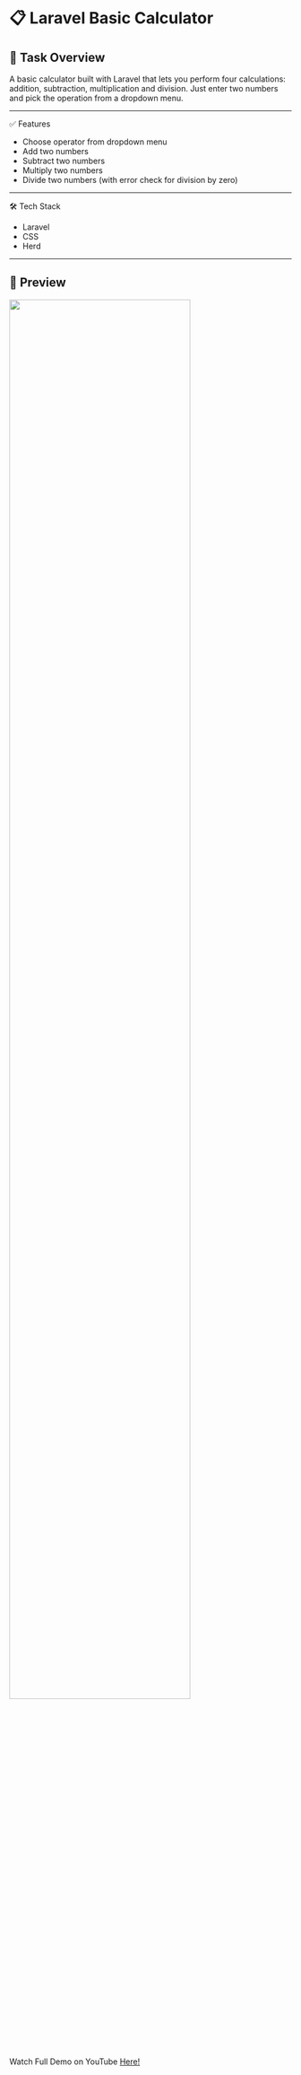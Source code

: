 # 📋  Laravel Basic Calculator  
## 📘 Task Overview  

A basic calculator built with Laravel that lets you perform four calculations: addition, subtraction, multiplication and division. Just enter two numbers and pick the operation from a dropdown menu.

____

✅ Features  
* Choose operator from dropdown menu  
* Add two numbers  
* Subtract two numbers  
* Multiply two numbers  
* Divide two numbers (with error check for division by zero)

____

🛠️ Tech Stack  
* Laravel  
* CSS  
* Herd  

_____
## 🚀 Preview

  <img 
    src="gifLaravelCalculator.gif"
    style="width: 80%;" 
  />

Watch Full Demo on YouTube <a href="https://youtu.be/GyzchJWl3FY"> Here!
</a>

